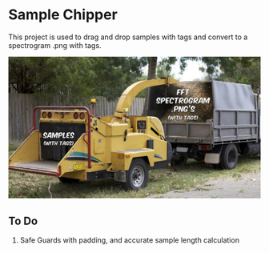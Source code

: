 # Sample Chipper

This project is used to drag and drop samples with tags and convert to a spectrogram .png with tags.

![Alt Text](https://github.com/StigmataRose/Sample-Chipper/blob/main/Source/samplechipper.png?raw=true)


## To Do

1. Safe Guards with padding, and accurate sample length calculation
